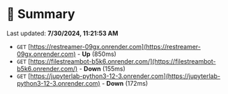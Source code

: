 # 📖 Summary
Last updated: **7/30/2024, 11:21:53 AM**

- `GET` [https://restreamer-09gx.onrender.com](https://restreamer-09gx.onrender.com) - **Up** (850ms)
- `GET` [https://filestreambot-b5k6.onrender.com/](https://filestreambot-b5k6.onrender.com/) - **Down** (155ms)
- `GET` [https://jupyterlab-python3-12-3.onrender.com](https://jupyterlab-python3-12-3.onrender.com) - **Down** (172ms)

